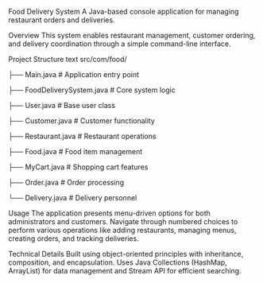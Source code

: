 Food Delivery System
A Java-based console application for managing restaurant orders and deliveries.

Overview
This system enables restaurant management, customer ordering, and delivery coordination through a simple command-line interface.

Project Structure
text
src/com/food/

├── Main.java                 # Application entry point

├── FoodDeliverySystem.java   # Core system logic

├── User.java                 # Base user class

├── Customer.java             # Customer functionality

├── Restaurant.java           # Restaurant operations

├── Food.java                 # Food item management

├── MyCart.java               # Shopping cart features

├── Order.java                # Order processing

└── Delivery.java             # Delivery personnel

Usage
The application presents menu-driven options for both administrators and customers. Navigate through numbered choices to perform various operations like adding restaurants, managing menus, creating orders, and tracking deliveries.

Technical Details
Built using object-oriented principles with inheritance, composition, and encapsulation. Uses Java Collections (HashMap, ArrayList) for data management and Stream API for efficient searching.
